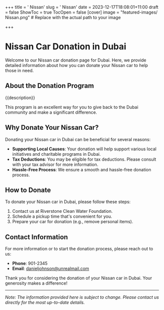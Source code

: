 +++
title = '    Nissan'
slug = '    Nissan'
date = 2023-12-17T18:08:01+11:00
draft = false
ShowToc = true
TocOpen = false
[cover]
image = "featured-images/    Nissan.png"  # Replace with the actual path to your image

+++



#     Nissan Car Donation in     Dubai

Welcome to our     Nissan car donation page for     Dubai. Here, we provide detailed information about how you can donate your     Nissan car to help those in need.

## About the Donation Program

{{description}}

This program is an excellent way for you to give back to the     Dubai community and make a significant difference.

## Why Donate Your     Nissan Car?

Donating your     Nissan car in     Dubai can be beneficial for several reasons:

- **Supporting Local Causes**: Your donation will help support various local initiatives and charitable programs in     Dubai.
- **Tax Deductions**: You may be eligible for tax deductions. Please consult with your tax advisor for more information.
- **Hassle-Free Process**: We ensure a smooth and hassle-free donation process.

## How to Donate

To donate your     Nissan car in     Dubai, please follow these steps:

1. Contact us at     Riverstone Clean Water Foundation.
2. Schedule a pickup time that's convenient for you.
3. Prepare your car for donation (e.g., remove personal items).

## Contact Information

For more information or to start the donation process, please reach out to us:

- **Phone**: 901-2345
- **Email**:     danieljohnson@unrealmail.com

Thank you for considering the donation of your     Nissan car in     Dubai. Your generosity makes a difference!

---

*Note: The information provided here is subject to change. Please contact us directly for the most up-to-date details.*
